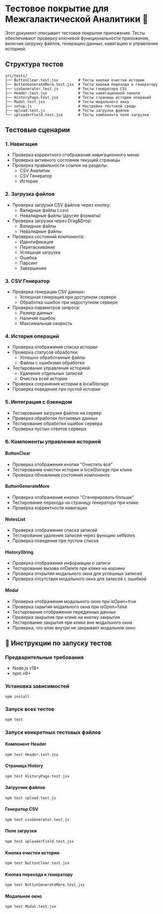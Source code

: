 # Тестовое покрытие для Межгалактической Аналитики 🚀

Этот документ описывает тестовое покрытие приложения. Тесты обеспечивают проверку ключевой функциональности приложения, включая загрузку файлов, генерацию данных, навигацию и управление историей.

## Структура тестов

```
src/tests/
├── ButtonClear.test.jsx         # Тесты кнопки очистки истории
├── ButtonGenerateMore.test.jsx  # Тесты кнопки перехода к генератору
├── csvGenerator.test.js         # Тесты генератора CSV
├── Header.test.jsx              # Тесты навигационной панели
├── HistoryPage.test.jsx         # Тесты страницы истории операций
├── Modal.test.jsx               # Тесты модального окна
├── setup.js                     # Настройка тестовой среды
├── upload.test.js               # Тесты загрузки файлов
└── uploaderField.test.jsx       # Тесты компонента поля загрузки
```
## Тестовые сценарии

### 1. Навигация

- Проверка корректного отображения навигационного меню
- Проверка активного состояния текущей страницы
- Проверка правильности ссылок на разделы:
  - CSV Аналитик
  - CSV Генератор
  - История

### 2. Загрузка файлов

- Проверка загрузки CSV файлов через кнопку:
  - Валидные файлы (.csv)
  - Невалидные файлы (другие форматы)
- Проверка загрузки через Drag&Drop:
  - Валидные файлы
  - Невалидные файлы
- Проверка состояний компонента:
  - Идентификация
  - Перетаскивание
  - Успешная загрузка
  - Ошибка
  - Парсинг
  - Завершение

### 3. CSV Генератор

- Проверка генерации CSV данных:
  - Успешная генерация при доступном сервере
  - Обработка ошибок при недоступном сервере
- Проверка параметров запроса:
  - Размер данных
  - Наличие ошибок
  - Максимальная скорость

### 4. История операций

- Проверка отображения списка истории
- Проверка статусов обработки:
  - Успешно обработанные файлы
  - Файлы с ошибками обработки
- Тестирование управления историей:
  - Удаление отдельных записей
  - Очистка всей истории
- Проверка сохранения истории в localStorage
- Проверка поведения при пустой истории

### 5. Интеграция с бэкендом

- Тестирование загрузки файлов на сервер
- Проверка обработки потоковых данных
- Тестирование обработки ошибок сервера
- Проверка пустых ответов сервера

### 6. Компоненты управления историей

#### ButtonClear
- Проверка отображения кнопки "Очистить всё"
- Тестирование очистки истории и localStorage при клике
- Проверка обновления состояния компонента

#### ButtonGenerateMore
- Проверка отображения кнопки "Сгенерировать больше"
- Тестирование перехода на страницу генератора при клике
- Проверка корректности навигации

#### NotesList
- Проверка отображения списка записей
- Тестирование удаления записей через функцию setNotes
- Проверка поведения при пустом списке

#### HistoryString
- Проверка отображения информации о записи
- Тестирование вызова onDelete при клике на корзину
- Проверка открытия модального окна для успешных записей
- Проверка отсутствия модального окна для записей с ошибкой

#### Modal
- Проверка отображения модального окна при isOpen=true
- Проверка скрытия модального окна при isOpen=false
- Тестирование отображения переданных данных
- Проверка закрытия при клике на кнопку закрытия
- Тестирование закрытия при клике вне модального окна
- Проверка, что клик внутри не закрывает модальное окно

## 🚀 Инструкции по запуску тестов

### Предварительные требования

- Node.js v18+
- npm v9+

### Установка зависимостей

```bash
npm install
```

### Запуск всех тестов

```bash
npm test
```

### Запуск конкретных тестовых файлов

#### Компонент Header
```bash
npm test Header.test.jsx
```
#### Страница History
```bash
npm test HistoryPage.test.jsx
```
#### Загрузчик файлов
```bash
npm test upload.test.js
```
#### Генератор CSV
```bash
npm test csvGenerator.test.js
```
#### Поле загрузки
```bash
npm test uploaderField.test.jsx
```
#### Кнопка очистки истории  
```bash
npm test ButtonClear.test.jsx
```
#### Кнопка перехода к генератору  
```bash
npm test ButtonGenerateMore.test.jsx
```
#### Модальное окно  
```bash
npm test Modal.test.jsx
```
